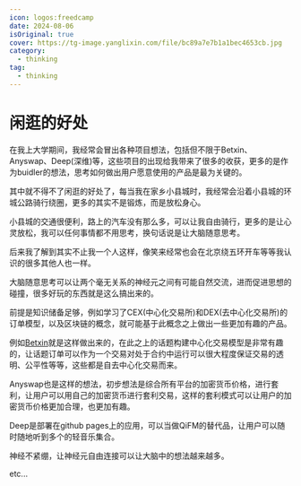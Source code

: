 ```yaml
---
icon: logos:freedcamp
date: 2024-08-06
isOriginal: true
cover: https://tg-image.yanglixin.com/file/bc89a7e7b1a1bec4653cb.jpg
category:
  - thinking
tag:
  - thinking
---
```


# 闲逛的好处

在我上大学期间，我经常会冒出各种项目想法，包括但不限于Betxin、Anyswap、Deep(深维)等，这些项目的出现给我带来了很多的收获，更多的是作为buidler的想法，思考如何做出用户愿意使用的产品是最为关键的。

<!-- more -->

其中就不得不了闲逛的好处了，每当我在家乡小县城时，我经常会沿着小县城的环城公路骑行绕圈，更多的其实不是锻炼，而是放松身心。

小县城的交通很便利，路上的汽车没有那么多，可以让我自由骑行，更多的是让心灵放松，我可以任何事情都不用思考，换句话说是让大脑随意思考。

后来我了解到其实不止我一个人这样，像笑来经常也会在北京绕五环开车等等我认识的很多其他人也一样。

大脑随意思考可以让两个毫无关系的神经元之间有可能自然交流，进而促进思想的碰撞，很多好玩的东西就是这么搞出来的。

前提是知识储备足够，例如学习了CEX(中心化交易所)和DEX(去中心化交易所)的订单模型，以及区块链的概念，就可能基于此概念之上做出一些更加有趣的产品。

例如[Betxin](https://cnb.betxin.one)就是这样做出来的，在此之上的话题构建中心化交易模型是非常有趣的，让话题订单可以作为一个交易对处于合约中运行可以很大程度保证交易的透明、公平性等等，这些都是自去中心化交易而来。

Anyswap也是这样的想法，初步想法是综合所有平台的加密货币价格，进行套利，让用户可以用自己的加密货币进行套利交易，这样的套利模式可以让用户的加密货币价格更加合理，也更加有趣。

Deep是部署在github pages上的应用，可以当做QiFM的替代品，让用户可以随时随地听到多个的轻音乐集合。

神经不紧绷，让神经元自由连接可以让大脑中的想法越来越多。

etc...
